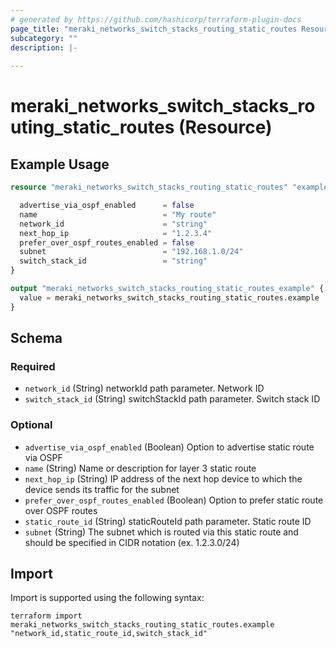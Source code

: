 ```yaml
---
# generated by https://github.com/hashicorp/terraform-plugin-docs
page_title: "meraki_networks_switch_stacks_routing_static_routes Resource - terraform-provider-meraki"
subcategory: ""
description: |-
  
---
```


# meraki_networks_switch_stacks_routing_static_routes (Resource)



## Example Usage

```terraform
resource "meraki_networks_switch_stacks_routing_static_routes" "example" {

  advertise_via_ospf_enabled      = false
  name                            = "My route"
  network_id                      = "string"
  next_hop_ip                     = "1.2.3.4"
  prefer_over_ospf_routes_enabled = false
  subnet                          = "192.168.1.0/24"
  switch_stack_id                 = "string"
}

output "meraki_networks_switch_stacks_routing_static_routes_example" {
  value = meraki_networks_switch_stacks_routing_static_routes.example
}
```

<!-- schema generated by tfplugindocs -->
## Schema

### Required

- `network_id` (String) networkId path parameter. Network ID
- `switch_stack_id` (String) switchStackId path parameter. Switch stack ID

### Optional

- `advertise_via_ospf_enabled` (Boolean) Option to advertise static route via OSPF
- `name` (String) Name or description for layer 3 static route
- `next_hop_ip` (String) IP address of the next hop device to which the device sends its traffic for the subnet
- `prefer_over_ospf_routes_enabled` (Boolean) Option to prefer static route over OSPF routes
- `static_route_id` (String) staticRouteId path parameter. Static route ID
- `subnet` (String) The subnet which is routed via this static route and should be specified in CIDR notation (ex. 1.2.3.0/24)

## Import

Import is supported using the following syntax:

```shell
terraform import meraki_networks_switch_stacks_routing_static_routes.example "network_id,static_route_id,switch_stack_id"
```

